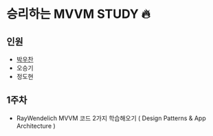 # 승리하는 MVVM STUDY 🔥

## 인원
 - [박우찬](https://github.com/Woozzang)
 - 오승기
 - 정도현

## 1주차
* RayWendelich MVVM 코드 2가지 학습해오기 ( Design Patterns & App Architecture )
